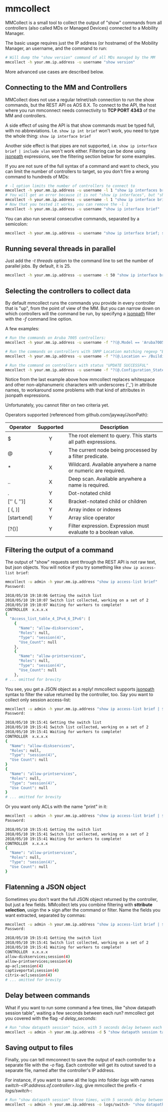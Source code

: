 # mmcollect

MMCollect is a small tool to collect the output of "show" commands from all controllers (also called MDs or Managed Devices) connected to a Mobility Manager.

The basic usage requires just the IP address (or hostname) of the Mobility Manager, an username, and the command to run: 

```bash
# Will dump the "show version" command of all MDs managed by the MM
mmcollect -h your.mm.ip.address -u username "show version"
```

More advanced use cases are described below.

## Connecting to the MM and Controllers

MMCollect does not use a regular telnet/ssh connection to run the show commands, but the REST API os AOS 8.X. To connect to the API, the host where you run mmconnect needs connectivity to **TCP PORT 4343** of the MM and controllers.

A side effect of using the API is that show commands must be typed full, with no abbreviations. I.e. `show ip int brief` won't work, you need to type the whole thing: `show ip interface brief`

Another side effect is that pipes are not supported, i.e. `show ip interface brief | include vlan` won't work either. Filtering can be done using [jsonpath](https://github.com/oliveagle/jsonpath) expressions, see the filtering section below for some examples.

If you are not sure of the full syntax of a command and want to check, you can limit the number of controllers to target, so you don't fire a wrong command to hundreds of MDs:

```bash
# -l option limits the number of controllers to connect to
mmcollect -h your.mm.ip.address -u username -l 1 "show ip interfaces brief"
# You will get an error because it is not "show ip interfaces", but "show ip interface". Try again
mmcollect -h your.mm.ip.address -u username -l 1 "show ip interface brief"
# Now that you tested it works, you can remove the -l 1
mmcollect -h your.mm.ip.address -u username "show ip interface brief"
```

You can also run several consecutive commands, separated by a semicolon:

```bash
mmcollect -h your.mm.ip.address -u username "show ip interface brief; show user-table verbose"
```

## Running several threads in parallel

Just add the *-t threads* option to the command line to set the number of parallel jobs. By default, it is 25.

```bash
mmcollect -h your.mm.ip.address -u username -t 50 "show ip interface brief; show user-table verbose"
```

## Selecting the controllers to collect data

By default mmcollect runs the commands you provide in every controller that is "up", from the point of view of the MM. But you can narrow down on which controllers will the command be run, by specifyng a [jsonpath](https://github.com/oliveagle/jsonpath) filter with the *-f <filter>* command line option.

A few examples:

```bash
# Run the commands on Aruba 7005 controllers:
mmcollect -h your.mm.ip.address -u username -f "?(@.Model == 'Aruba7005')" "show version"

# Run the commands on controllers with SNMP Location matching regexp "Building1"
mmcollect -h your.mm.ip.address -u username -f "?(@.Location =~ /Building1/)" "show version"

# Run the command on controllers with status "UPDATE SUCCESSFUL"
mmcollect -h your.mm.ip.address -u username -f "?(@.Configuration_State == 'UPDATE SUCCESSFUL')" "show version"
```

Notice from the last example above how mmcollect replaces whitespace and other non-alphanumeric characters with underscores ('_') in attribute names, to workaround some problems with that kind of attributes in jsonpath expressions.

Unfortunately, you cannot filter on two criteria yet.

Operators supported (referenced from github.com/jayway/JsonPath):

| Operator | Supported | Description |
| ---- | :---: | ---------- |
| $ 					  | Y | The root element to query. This starts all path expressions. |
| @ 				      | Y | The current node being processed by a filter predicate. |
| * 					  | X | Wildcard. Available anywhere a name or numeric are required. |
| .. 					  | X | Deep scan. Available anywhere a name is required. |
| .<name> 				  | Y | Dot-notated child |
| ['<name>' (, '<name>')] | X | Bracket-notated child or children |
| [<number> (, <number>)] | Y | Array index or indexes |
| [start:end] 			  | Y | Array slice operator |
| [?(<expression>)] 	  | Y | Filter expression. Expression must evaluate to a boolean value. |

## Filtering the output of a command

The output of "show" requests sent through the REST API is not raw text, but json objects. You will notice if you try something like `show ip access-list brief`:

```bash
mmcollect -u admin -h your.mm.ip.address "show ip access-list brief"
Password: 

2018/05/10 19:10:06 Getting the switch list
2018/05/10 19:10:07 Switch list collected, working on a set of 2
2018/05/10 19:10:07 Waiting for workers to complete!
CONTROLLER  x.x.x.x
{
  "Access_list_table_4_IPv4_6_IPv6": [
    {
      "Name": "allow-diskservices",
      "Roles": null,
      "Type": "session(4)",
      "Use_Count": null
    },
    {
      "Name": "allow-printservices",
      "Roles": null,
      "Type": "session(4)",
      "Use_Count": null
    },
# ... omitted for brevity
```

You see, you get a JSON object as a reply! mmcollect supports [jsonpath](https://github.com/oliveagle/jsonpath) syntax to filter the value returned by the controller, too. Say you want to collect only session access-list:

```bash
mmcollect -u admin -h your.mm.ip.address "show ip access-list brief | $.Access_list_table_4_IPv4_6_IPv6[?(@.Type == 'session(4)')]"
Password: 

2018/05/10 19:15:41 Getting the switch list
2018/05/10 19:15:41 Switch list collected, working on a set of 2
2018/05/10 19:15:41 Waiting for workers to complete!
CONTROLLER  x.x.x.x
{
  "Name": "allow-diskservices",
  "Roles": null,
  "Type": "session(4)",
  "Use Count": null
}
{
  "Name": "allow-printservices",
  "Roles": null,
  "Type": "session(4)",
  "Use Count": null
}
# ... omitted for brevity
```

Or you want only ACLs with the name "print" in it:

```bash
mmcollect -u admin -h your.mm.ip.address "show ip access-list brief | $.Access_list_table_4_IPv4_6_IPv6)[?(@.Name =~ /print/)]"
Password: 

2018/05/10 19:15:41 Getting the switch list
2018/05/10 19:15:41 Switch list collected, working on a set of 2
2018/05/10 19:15:41 Waiting for workers to complete!
CONTROLLER  x.x.x.x
{
  "Name": "allow-printservices",
  "Roles": null,
  "Type": "session(4)",
  "Use Count": null
}
```

## Flatenning a JSON object

Sometimes you don't want the full JSON object returned by the controller, but just a few fields. MMcollect lets you combine filtering with **sttribute selection**, usign the **>** sign after the command or filter. Name the fields you want extracted, separated by commas:

```bash
mmcollect -u admin -h your.mm.ip.address "show ip access-list brief | $.Access_list_table_4_IPv4_6_IPv6[?(@.Type == 'session(4)')] > Name, Type"
Password: 

2018/05/10 19:15:41 Getting the switch list
2018/05/10 19:15:41 Switch list collected, working on a set of 2
2018/05/10 19:15:41 Waiting for workers to complete!
CONTROLLER  x.x.x.x
allow-diskservices;session(4)
allow-printservices;session(4)
ap-acl;session(4)
captiveportal;session(4)
citrix-acl;session(4)
# ... omitted for brevity
```

## Delay between commands

What if you want to run some command a few times, like "show datapath session table", waiting a few seconds between each run? mmcollect got you covered with the flag *-d delay_seconds*:

```bash
# Run "show datapath session" twice, with 5 seconds delay between each run
mmcollect -u admin -h your.mm.ip.address -d 5 "show datapath session table | $.data; show datapath session table | $.data"
```

## Saving output to files

Finally, you can tell mmconnect to save the output of each controller to a separate file with the *-o <prefix>* flag. Each controller will get its outout saved to a separate file, named after the controller's IP address.

For instance, if you want to same all the logs into folder *logs* with names *switch-<IP.address.of.controller>.log*, give mmcollect the prefix *-t logs/switch-*:

```bash
# Run "show datapath session" three times, with 5 seconds delay between each run
mmcollect -u admin -h your.mm.ip.address -o logs/switch- "show datapath session table"
```
